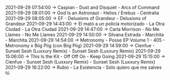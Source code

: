 2021-09-29 07:54:00 -> Caspian - Dust and Disquiet - Arcs of Command
2021-09-29 08:01:00 -> God Is an Astronaut - Helios / Erebus - Centralia
2021-09-29 08:05:00 -> EF - Delusions of Grandeur - Delusions of Grandeur
2021-09-29 14:43:00 -> El mató a un policía motorizado - La Otra Ciudad - La Otra Ciudad
2021-09-29 14:47:00 -> Carla Morrison - No Me Llames - No Me Llames
2021-09-29 14:50:00 -> Silvana Estrada - Marchita - Marchita
2021-09-29 14:54:00 -> Metronomy - Posse EP Volume 1 - 405 - Metronomy x Biig Piig (con Biig Piig)
2021-09-29 14:59:00 -> Cienfue - Sunset Sesh (Luxxury Remix) - Sunset Sesh (Luxxury Remix)
2021-09-29 15:06:00 -> This Is the Kit - Off Off On - Keep Going
2021-09-29 15:15:00 -> Cienfue - Sunset Sesh (Luxxury Remix) - Sunset Sesh (Luxxury Remix)
2021-09-29 16:22:00 -> Rubio - La Existencia - Sólo quiero que me salves tú
